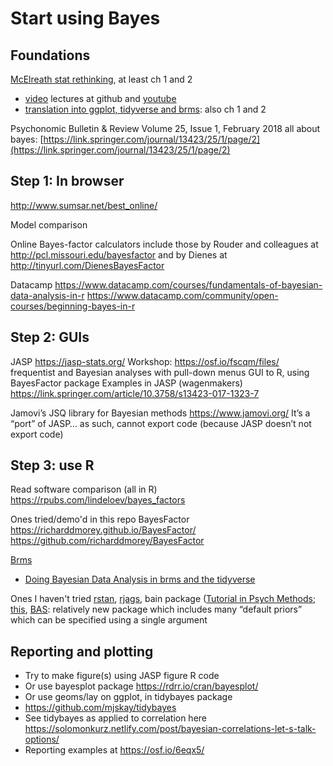 # Start using Bayes

## Foundations

[McElreath stat rethinking](https://xcelab.net/rm/statistical-rethinking/), at least ch 1 and 2
- [video](https://github.com/rmcelreath/statrethinking_winter2019) lectures at github and [youtube](https://www.youtube.com/channel/UCNJK6_DZvcMqNSzQdEkzvzA/playlists?app=desktop)
- [translation into ggplot, tidyverse and brms](https://bookdown.org/connect/#/apps/1850/access): also ch 1 and 2

Psychonomic Bulletin & Review Volume 25, Issue 1, February 2018 all about bayes: [https://link.springer.com/journal/13423/25/1/page/2](https://link.springer.com/journal/13423/25/1/page/2)



## Step 1: In browser
http://www.sumsar.net/best_online/

Model comparison

Online Bayes-factor calculators include those by Rouder and colleagues at http://pcl.missouri.edu/bayesfactor and by Dienes at http://tinyurl.com/DienesBayesFactor

Datacamp
https://www.datacamp.com/courses/fundamentals-of-bayesian-data-analysis-in-r
https://www.datacamp.com/community/open-courses/beginning-bayes-in-r

## Step 2: GUIs

JASP https://jasp-stats.org/
	Workshop: https://osf.io/fscqm/files/
frequentist and Bayesian analyses with pull-down menus
GUI to R, using BayesFactor package
Examples in JASP (wagenmakers)
https://link.springer.com/article/10.3758/s13423-017-1323-7

Jamovi’s JSQ library for Bayesian methods https://www.jamovi.org/
It’s a “port” of JASP… as such, cannot export code (because JASP doesn’t not export code)


## Step 3: use R
Read software comparison (all in R) 
https://rpubs.com/lindeloev/bayes_factors

Ones tried/demo'd in this repo
BayesFactor
https://richarddmorey.github.io/BayesFactor/
https://github.com/richarddmorey/BayesFactor

[Brms](https://github.com/paul-buerkner/brms)
- [Doing Bayesian Data Analysis in brms and the tidyverse](https://bookdown.org/ajkurz/DBDA_recoded/)

Ones I haven't tried
[rstan](https://www.datacamp.com/courses/bayesian-regression-modeling-with-rstanarm), [rjags](https://www.datacamp.com/courses/bayesian-modeling-with-rjags), bain package ([Tutorial in Psych Methods](https://pdfs.semanticscholar.org/7922/4d659b68e53eba7709d3de7e1d0b1a94e1d8.pdf?_ga=2.59178477.1552064804.1575474191-1459868884.1561058546); [this](https://www.researchgate.net/publication/331029513_A_Tutorial_on_Testing_Hypotheses_Using_the_Bayes_Factor), [BAS](https://github.com/merliseclyde/BAS):
relatively new package which includes many “default priors” which can be specified using a single argument

## Reporting and plotting

- Try to make figure(s) using JASP figure R code
- Or use bayesplot package https://rdrr.io/cran/bayesplot/
- Or use geoms/lay on ggplot, in tidybayes package
- https://github.com/mjskay/tidybayes
- See tidybayes as applied to correlation here  https://solomonkurz.netlify.com/post/bayesian-correlations-let-s-talk-options/
- Reporting examples at https://osf.io/6eqx5/
